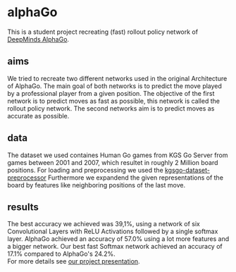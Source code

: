 # alphaGo

This is a student project recreating (fast) rollout policy network of [DeepMinds AlphaGo](http://web.iitd.ac.in/~sumeet/Silver16.pdf). 

## aims 
We tried to recreate two different networks used in the original Architecture of AlphaGo. The main goal of both networks is to predict the move played by a professional player from a given position. The objective of the first network is to predict moves as fast as possible, this network is called the rollout policy network. The second networks aim is to predict moves as accurate as possible. 

## data 
The dataset we used containes Human Go games from KGS Go Server from games between 2001 and 2007, which resultet in roughly 2 Million board positions. For loading and preprocessing we used the [kgsgo-dataset-preprocessor](https://github.com/hughperkins/kgsgo-dataset-preprocessor) Furthermore we expandend the given representations of the board by features like neighboring positions of the last move.  

## results
The best accuracy we achieved was 39,1%, using a network of six Convolutional Layers with ReLU Activations followed by a single softmax layer. AlphaGo achieved an accuracy of 57.0% using a lot more features and a bigger network. Our best fast Softmax network achieved an accuracy of 17.1% compared to AlphaGo's 24.2%.  
For more details see [our project presentation](https://github.com/yypdyy95/alphaGo/blob/master/project_presentation.pdf).  
